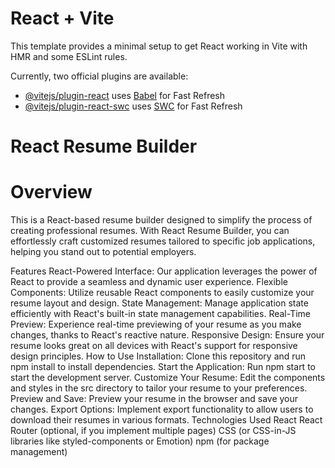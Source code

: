 # React + Vite

This template provides a minimal setup to get React working in Vite with HMR and some ESLint rules.

Currently, two official plugins are available:

- [@vitejs/plugin-react](https://github.com/vitejs/vite-plugin-react/blob/main/packages/plugin-react/README.md) uses [Babel](https://babeljs.io/) for Fast Refresh
- [@vitejs/plugin-react-swc](https://github.com/vitejs/vite-plugin-react-swc) uses [SWC](https://swc.rs/) for Fast Refresh


# React Resume Builder
# Overview
This is a React-based resume builder designed to simplify the process of creating professional resumes. With React Resume Builder, you can effortlessly craft customized resumes tailored to specific job applications, helping you stand out to potential employers.

Features
React-Powered Interface: Our application leverages the power of React to provide a seamless and dynamic user experience.
Flexible Components: Utilize reusable React components to easily customize your resume layout and design.
State Management: Manage application state efficiently with React's built-in state management capabilities.
Real-Time Preview: Experience real-time previewing of your resume as you make changes, thanks to React's reactive nature.
Responsive Design: Ensure your resume looks great on all devices with React's support for responsive design principles.
How to Use
Installation: Clone this repository and run npm install to install dependencies.
Start the Application: Run npm start to start the development server.
Customize Your Resume: Edit the components and styles in the src directory to tailor your resume to your preferences.
Preview and Save: Preview your resume in the browser and save your changes.
Export Options: Implement export functionality to allow users to download their resumes in various formats.
Technologies Used
React
React Router (optional, if you implement multiple pages)
CSS (or CSS-in-JS libraries like styled-components or Emotion)
npm (for package management)

